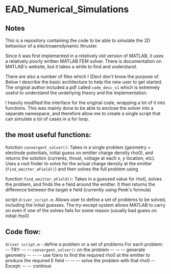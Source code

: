 # EAD_Numerical_Simulations

## Notes

This is a repository containing the code to be able to simulate the 2D behaviour of a electroaerodynamic thruster.

Since it was first implemented in a relatively old version of MATLAB, it uses a relatively poorly written MATLAB FEM solver. There is documentation on MATLAB's website, but it takes a while to find and understand.

There are also a number of files which I (Dev) don't know the purpose of. Below I describe the basic architecture to help the new user to get started. The original author included a pdf called `code_desc_v1` which is extremely useful to understand the underlying theory and the implementation.

I heavily modified the interface for the original code, wrapping a lot of it into functions. This was mainly done to be able to enclose the solver into a separate namespace, and therefore allow me to create a single script that can simulate a lot of cases in a for loop.

## the most useful functions:

function `convergent_solver()`:
  Takes in a single problem (geometry + electrode potentials, initial guess on emitter charge density rho0), and returns the solution (currents, thrust, voltage at each x, y location, etc). Uses a root finder to solve for the actual charge density at the emitter (`find_emitter_eField()`) and then solves the full problem using

function `find_emitter_eField()`:
  Takes in a guessed value for rho0, solves the problem, and finds the e field around the emitter. It then returns the difference between the target e field (currently using Peek's formula)

script `driver_script.m`:
  Allows user to define a set of problems to be solved, including the initial guesses. The try-except system allows MATLAB to carry on even if one of the solves fails for some reason (usually bad guess on initial rho0)


## Code flow:

`driver script.m` - define a problem or a set of problems
For each problem:
-- TRY:
-- -- `convergent_solver()` on the problem
-- -- -- generate geometry
-- -- -- use fzero to find the required rho0 at the emitter to produce the required E field
-- -- -- solve the problem with that rho0
-- Except:
-- -- continue
